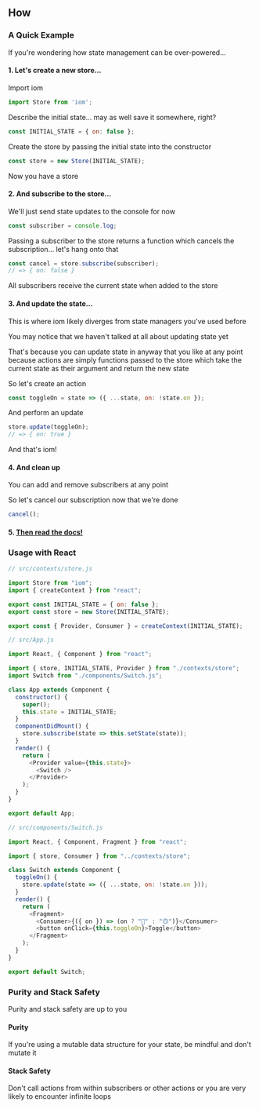 ## How

### A Quick Example

If you're wondering how state management can be over-powered...

<!--emdaer-p
  - '@emdaer/plugin-image'
  - src: https://raw.githubusercontent.com/okaysoftware/iom/master/images/how.png?sanitize=true 
    alt: A Quick Example 
    align: center
-->

#### 1. Let's create a new store...

Import iom

```js
import Store from 'iom';
```

Describe the initial state... may as well save it somewhere, right?

```js
const INITIAL_STATE = { on: false };
```

Create the store by passing the initial state into the constructor

```js
const store = new Store(INITIAL_STATE);
```

Now you have a store

#### 2. And subscribe to the store...

We'll just send state updates to the console for now

```js
const subscriber = console.log;
```

Passing a subscriber to the store returns a function which cancels the subscription... let's hang onto that

```js
const cancel = store.subscribe(subscriber);
// => { on: false }
```

All subscribers receive the current state when added to the store

#### 3. And update the state...

This is where iom likely diverges from state managers you've used before

You may notice that we haven't talked at all about updating state yet

That's because you can update state in anyway that you like at any point because actions are simply functions passed to the store which take the current state as their argument and return the new state

So let's create an action

```js
const toggleOn = state => ({ ...state, on: !state.on });
```

And perform an update

```js
store.update(toggleOn);
// => { on: true }
```

And that's iom!

#### 4. And clean up

You can add and remove subscribers at any point

So let's cancel our subscription now that we're done

```js
cancel();
```
#### 5. [Then read the docs!](https://okaysoftware.github.io/iom/)

### Usage with React

<!--emdaer-p
  - '@emdaer/plugin-image'
  - src: https://raw.githubusercontent.com/okaysoftware/iom/master/images/react-store.png?sanitize=true
    alt: React contexts/store.js
    align: center
-->

```js
// src/contexts/store.js

import Store from "iom";
import { createContext } from "react";

export const INITIAL_STATE = { on: false };
export const store = new Store(INITIAL_STATE);

export const { Provider, Consumer } = createContext(INITIAL_STATE);
```

<!--emdaer-p
  - '@emdaer/plugin-image'
  - src: https://raw.githubusercontent.com/okaysoftware/iom/master/images/react-app.png?sanitize=true 
    alt: React App.js
    align: center
-->

```js
// src/App.js

import React, { Component } from "react";

import { store, INITIAL_STATE, Provider } from "./contexts/store";
import Switch from "./components/Switch.js";

class App extends Component {
  constructor() {
    super();
    this.state = INITIAL_STATE;
  }
  componentDidMount() {
    store.subscribe(state => this.setState(state));
  }
  render() {
    return (
      <Provider value={this.state}>
        <Switch />
      </Provider>
    );
  }
}

export default App;
```

<!--emdaer-p
  - '@emdaer/plugin-image'
  - src: https://raw.githubusercontent.com/okaysoftware/iom/master/images/react-switch.png?sanitize=true
    alt: React components/Switch.js
    align: center
-->

```js
// src/components/Switch.js

import React, { Component, Fragment } from "react";

import { store, Consumer } from "../contexts/store";

class Switch extends Component {
  toggleOn() {
    store.update(state => ({ ...state, on: !state.on }));
  }
  render() {
    return (
      <Fragment>
        <Consumer>{({ on }) => (on ? "🙂" : "🙃")}</Consumer>
        <button onClick={this.toggleOn}>Toggle</button>
      </Fragment>
    );
  }
}

export default Switch;
```

### Purity and Stack Safety

Purity and stack safety are up to you 

#### Purity

If you're using a mutable data structure for your state, be mindful and don't mutate it

#### Stack Safety

Don't call actions from within subscribers or other actions or you are very likely to encounter infinite loops
